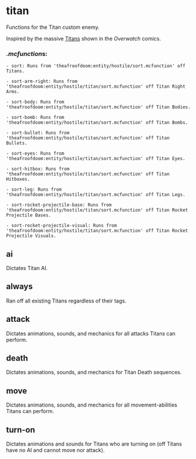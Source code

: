 # titan
Functions for the Titan custom enemy.

Inspired by the massive [Titans](https://overwatch.gamepedia.com/Titan) shown in the *Overwatch* comics.

### *.mcfunction*s:
    - sort: Runs from 'theafroofdoom:entity/hostile/sort.mcfunction' off Titans.
  
    - sort-arm-right: Runs from 'theafroofdoom:entity/hostile/titan/sort.mcfunction' off Titan Right Arms.
  
    - sort-body: Runs from 'theafroofdoom:entity/hostile/titan/sort.mcfunction' off Titan Bodies.
  
    - sort-bomb: Runs from 'theafroofdoom:entity/hostile/titan/sort.mcfunction' off Titan Bombs.
  
    - sort-bullet: Runs from 'theafroofdoom:entity/hostile/titan/sort.mcfunction' off Titan Bullets.
  
    - sort-eyes: Runs from 'theafroofdoom:entity/hostile/titan/sort.mcfunction' off Titan Eyes.
  
    - sort-hitbox: Runs from 'theafroofdoom:entity/hostile/titan/sort.mcfunction' off Titan Hitboxes.
  
    - sort-leg: Runs from 'theafroofdoom:entity/hostile/titan/sort.mcfunction' off Titan Legs.
  
    - sort-rocket-projectile-base: Runs from 'theafroofdoom:entity/hostile/titan/sort.mcfunction' off Titan Rocket Projectile Bases.
  
    - sort-rocket-projectile-visual: Runs from 'theafroofdoom:entity/hostile/titan/sort.mcfunction' off Titan Rocket Projectile Visuals.
  
## ai
Dictates Titan AI.

## always
Ran off all existing Titans regardless of their tags.
  
## attack
Dictates animations, sounds, and mechanics for all attacks Titans can perform.

## death
Dictates animations, sounds, and mechanics for Titan Death sequences.

## move
Dictates animations, sounds, and mechanics for all movement-abilities Titans can perform.

## turn-on
Dictates animations and sounds for Titans who are turning on (off Titans have no AI and cannot move nor attack).

